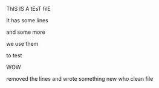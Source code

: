 ThIS IS A tEsT filE

It has some lines

and some more

we use them

to test

WOW

removed the lines
and wrote something new
who
clean file

